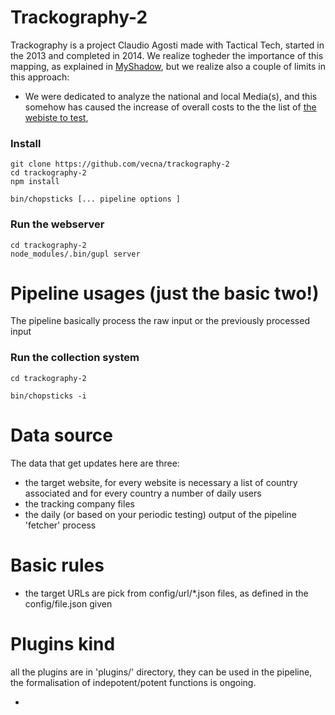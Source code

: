 # Trackography-2

Trackography is a project Claudio Agosti made with Tactical Tech, started in the 2013 and completed in 2014. We realize togheder the importance of this mapping, as explained in [MyShadow](https://myshadow.org/trackography), but we realize also a couple of limits in this approach:

  * We were dedicated to analyze the national and local Media(s), and this somehow has caused the increase of overall costs to the the list of [the webiste to test](https://github.com/vecna/trackmap/tree/master/verified_media), 


### Install

    git clone https://github.com/vecna/trackography-2
    cd trackography-2
    npm install

    bin/chopsticks [... pipeline options ] 

### Run the webserver 

    cd trackography-2
    node_modules/.bin/gupl server

# Pipeline usages (just the basic two!)

The pipeline basically process the raw input or the previously processed input

### Run the collection system

    cd trackography-2

    bin/chopsticks -i 


# Data source

The data that get updates here are three:

  * the target website, for every website is necessary a list of country associated and for every country a number of daily users
  * the tracking company files
  * the daily (or based on your periodic testing) output of the pipeline 'fetcher' process

# Basic rules

  * the target URLs are pick from config/url/*.json files, as defined in the config/file.json given 

# Plugins kind

all the plugins are in 'plugins/' directory, they can be used in the pipeline, the formalisation of indepotent/potent functions is ongoing.

  * 
